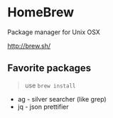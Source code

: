# HomeBrew


Package manager for Unix OSX

http://brew.sh/

## Favorite packages

> use `brew install`

- ag - silver searcher (like grep)
- jq - json prettifier